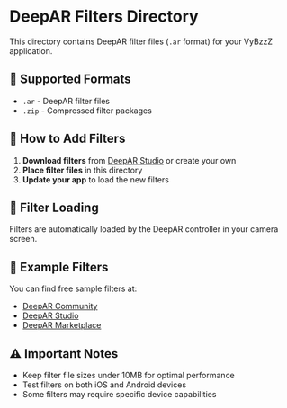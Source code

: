 # DeepAR Filters Directory

This directory contains DeepAR filter files (`.ar` format) for your VyBzzZ application.

## 📁 Supported Formats
- `.ar` - DeepAR filter files
- `.zip` - Compressed filter packages

## 🎨 How to Add Filters

1. **Download filters** from [DeepAR Studio](https://www.deepar.ai/studio) or create your own
2. **Place filter files** in this directory
3. **Update your app** to load the new filters

## 🔧 Filter Loading

Filters are automatically loaded by the DeepAR controller in your camera screen.

## 📱 Example Filters

You can find free sample filters at:
- [DeepAR Community](https://community.deepar.ai/)
- [DeepAR Studio](https://www.deepar.ai/studio)
- [DeepAR Marketplace](https://marketplace.deepar.ai/)

## ⚠️ Important Notes

- Keep filter file sizes under 10MB for optimal performance
- Test filters on both iOS and Android devices
- Some filters may require specific device capabilities
